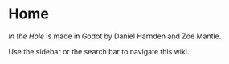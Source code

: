 # Home

*In the Hole* is made in Godot by Daniel Harnden and Zoe Mantle.

Use the sidebar or the search bar to navigate this wiki.